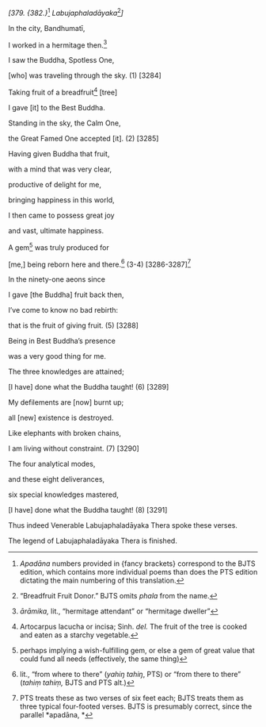 *\[379. {382.}*[^1] *Labujaphaladāyaka*[^2]*\]*

In the city, Bandhumatī,

I worked in a hermitage then.[^3]

I saw the Buddha, Spotless One,

\[who\] was traveling through the sky. (1) \[3284\]

Taking fruit of a breadfruit[^4] \[tree\]

I gave \[it\] to the Best Buddha.

Standing in the sky, the Calm One,

the Great Famed One accepted \[it\]. (2) \[3285\]

Having given Buddha that fruit,

with a mind that was very clear,

productive of delight for me,

bringing happiness in this world,

I then came to possess great joy

and vast, ultimate happiness.

A gem[^5] was truly produced for

\[me,\] being reborn here and there.[^6] (3-4) \[3286-3287\][^7]

In the ninety-one aeons since

I gave \[the Buddha\] fruit back then,

I’ve come to know no bad rebirth:

that is the fruit of giving fruit. (5) \[3288\]

Being in Best Buddha’s presence

was a very good thing for me.

The three knowledges are attained;

\[I have\] done what the Buddha taught! (6) \[3289\]

My defilements are \[now\] burnt up;

all \[new\] existence is destroyed.

Like elephants with broken chains,

I am living without constraint. (7) \[3290\]

The four analytical modes,

and these eight deliverances,

six special knowledges mastered,

\[I have\] done what the Buddha taught! (8) \[3291\]

Thus indeed Venerable Labujaphaladāyaka Thera spoke these verses.

The legend of Labujaphaladāyaka Thera is finished.

[^1]: *Apadāna* numbers provided in {fancy brackets} correspond to the
    BJTS edition, which contains more individual poems than does the PTS
    edition dictating the main numbering of this translation.

[^2]: “Breadfruit Fruit Donor.” BJTS omits *phala* from the name.

[^3]: *ārāmika,* lit., “hermitage attendant” or “hermitage dweller”

[^4]: Artocarpus lacucha or incisa; Sinh. *del.* The fruit of the tree
    is cooked and eaten as a starchy vegetable.

[^5]: perhaps implying a wish-fulfilling gem, or else a gem of great
    value that could fund all needs (effectively, the same thing)

[^6]: lit., “from where to there” (*yahiŋ tahiŋ*, PTS) or “from there to
    there” (*tahiṃ tahiṃ,* BJTS and PTS alt.)

[^7]: PTS treats these as two verses of six feet each; BJTS treats them
    as three typical four-footed verses. BJTS is presumably correct,
    since the parallel *apadāna, *
